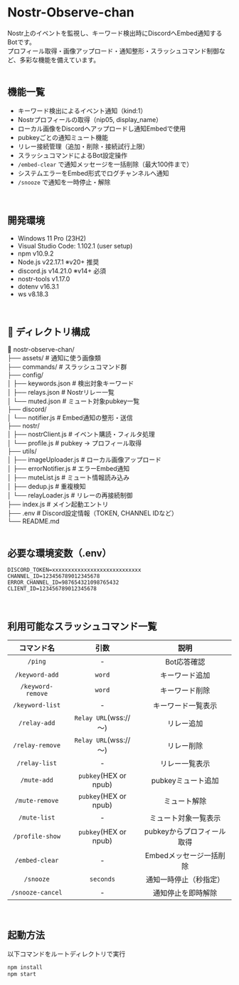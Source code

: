 # Nostr-Observe-chan
Nostr上のイベントを監視し、キーワード検出時にDiscordへEmbed通知するBotです。<br>
プロフィール取得・画像アップロード・通知整形・スラッシュコマンド制御など、多彩な機能を備えています。<br>
<br>

## 機能一覧
- キーワード検出によるイベント通知（kind:1）
- Nostrプロフィールの取得（nip05, display_name）
- ローカル画像をDiscordへアップロードし通知Embedで使用
- pubkeyごとの通知ミュート機能
- リレー接続管理（追加・削除・接続試行上限）
- スラッシュコマンドによるBot設定操作
- `/embed-clear` で通知メッセージを一括削除（最大100件まで）
- システムエラーをEmbed形式でログチャンネルへ通知
- `/snooze` で通知を一時停止・解除
<br>

## 開発環境
- Windows 11 Pro (23H2)
- Visual Studio Code: 1.102.1 (user setup)
- npm v10.9.2
- Node.js v22.17.1      ※v20+ 推奨
- discord.js v14.21.0   ※v14+ 必須
- nostr-tools v1.17.0
- dotenv v16.3.1
- ws v8.18.3
<br>

## 📁 ディレクトリ構成
📂 nostr-observe-chan/<br>
 ├── assets/    # 通知に使う画像類<br>
 ├── commands/  # スラッシュコマンド群<br>
 ├── config/<br>
 │    ├── keywords.json  # 検出対象キーワード<br>
 │    ├── relays.json    # Nostrリレー一覧<br>
 │    └── muted.json     # ミュート対象pubkey一覧<br>
 ├── discord/<br>
 │    └── notifier.js    # Embed通知の整形・送信<br>
 ├── nostr/<br>
 │    ├── nostrClient.js # イベント購読・フィルタ処理<br>
 │    └── profile.js     # pubkey → プロフィール取得<br>
 ├── utils/<br>
 │    ├── imageUploader.js  # ローカル画像アップロード<br>
 │    ├── errorNotifier.js  # エラーEmbed通知<br>
 │    ├── muteList.js       # ミュート情報読み込み<br>
 │    ├── dedup.js          # 重複検知<br>
 │    └── relayLoader.js    # リレーの再接続制御<br>
 ├── index.js       # メイン起動エントリ<br>
 ├── .env           # Discord設定情報（TOKEN, CHANNEL IDなど）<br>
 └── README.md<br>
<br>

## 必要な環境変数（.env）
```env
DISCORD_TOKEN=xxxxxxxxxxxxxxxxxxxxxxxxxxxx
CHANNEL_ID=123456789012345678
ERROR_CHANNEL_ID=987654321098765432
CLIENT_ID=123456789012345678
```
<br>

## 利用可能なスラッシュコマンド一覧
|コマンド名|引数|説明|
:-:|:-:|:-:
|`/ping`|-|Bot応答確認
|`/keyword-add`|`word`|キーワード追加
|`/keyword-remove`|`word`|キーワード削除
|`/keyword-list`|-|キーワード一覧表示
|`/relay-add`|`Relay URL`(wss://～)|リレー追加
|`/relay-remove`|`Relay URL`(wss://～)|リレー削除
|`/relay-list`|-|リレー一覧表示
|`/mute-add`|`pubkey`(HEX or npub)|pubkeyミュート追加
|`/mute-remove`|`pubkey`(HEX or npub)|ミュート解除
|`/mute-list`|-|ミュート対象一覧表示
|`/profile-show`|`pubkey`(HEX or npub)|pubkeyからプロフィール取得
|`/embed-clear`|-|Embedメッセージ一括削除
|`/snooze`|`seconds`|通知一時停止（秒指定）
|`/snooze-cancel`|-|通知停止を即時解除
<br>

## 起動方法
以下コマンドをルートディレクトリで実行
```Bash
npm install
npm start
```
